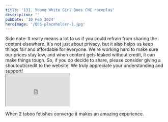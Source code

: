 ```yaml
---
title: '131. Young White Girl Does CNC raceplay'
description: ''
pubDate: '10 Feb 2024'
heroImage: '/QOS-placeholder-1.jpg'
---
```

<div class="video_paragraph_header"> Side note: It really means a lot to us if you could refrain from sharing the content elsewhere. It's not just about privacy, but it also helps us keep things fair and affordable for everyone. We're working hard to make sure our prices stay low, and when content gets leaked without credit, it can make things tough. So, if you do decide to share, please consider giving a shoutout/credit to the website. We truly appreciate your understanding and support!</div>

<iframe src="https://drive.google.com/file/d/1HPOVsVoSWcdgHJ72i2DRJ_0OdZBRLQTC/preview" width="200" height="100" allow="autoplay" allowfullscreen="allowfullscreen"></iframe>

When 2 taboo fetishes converge it makes an amazing experience.
<br>
<br>
<!---<a class="read_more" href="https://drive.google.com/file/d/1HPOVsVoSWcdgHJ72i2DRJ_0OdZBRLQTC/view?usp=sharing">Download</a>--->